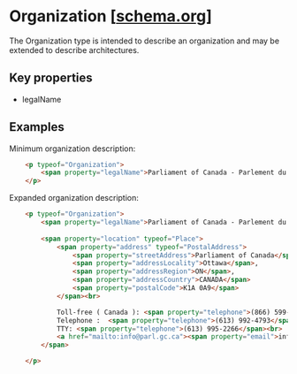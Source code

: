 # Organization [[schema.org](http://schema.org/Organization)]

The Organization type is intended to describe an organization and may be extended to describe architectures.

## Key properties

* legalName

## Examples

Minimum organization description:
```html
    <p typeof="Organization">
        <span property="legalName">Parliament of Canada - Parlement du Canada</span>
    </p>
```
Expanded organization description:
```html
    <p typeof="Organization">
        <span property="legalName">Parliament of Canada - Parlement du Canada</span>
     
        <span property="location" typeof="Place">
            <span property="address" typeof="PostalAddress">
                <span property="streetAddress">Parliament of Canada</span>,
                <span property="addressLocality">Ottawa</span>, 
                <span property="addressRegion">ON</span>,
                <span property="addressCountry">CANADA</span>
                <span property="postalCode">K1A 0A9</span>
            </span><br>

            Toll-free ( Canada ): <span property="telephone">(866) 599-4999</span><br>
            Telephone :  <span property="telephone">(613) 992-4793</span><br>
            TTY: <span property="telephone">(613) 995-2266</span><br>
            <a href="mailto:info@parl.gc.ca"><span property="email">info@parl.gc.ca</span></a>
        </span>

    </p>
```
